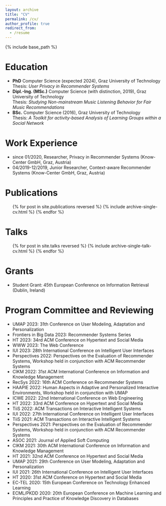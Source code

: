 ```yaml
---
layout: archive
title: "CV"
permalink: /cv/
author_profile: true
redirect_from:
  - /resume
---
```


{% include base_path %}

Education
======
* <strong>PhD</strong> Computer Science (expected 2024), Graz University of Technology<br>Thesis: <em>User Privacy in Recommender Systems</em>
* <strong>Dipl.-Ing. (MSc.)</strong> Computer Science (with distinction, 2019), Graz University of Technology<br>Thesis: <em>Studying Non-mainstream Music Listening Behavior for Fair Music Recommendations</em>
* <strong>BSc.</strong> Computer Science (2016), Graz University of Technology<br>Thesis: <em>A Toolkit for activity-based Analysis of Learning Groups within a Social Network</em>


Work Experience
======
* since 01/2020, Researcher, Privacy in Recommender Systems (Know-Center GmbH, Graz, Austria)
* 04/2019-12/2019, Junior Researcher, Context-aware Recommender Systems (Know-Center GmbH, Graz, Austria)


Publications
======
  <ul>{% for post in site.publications reversed %}
    {% include archive-single-cv.html %}
  {% endfor %}</ul>
  
Talks
======
  <ul>{% for post in site.talks reversed %}
    {% include archive-single-talk-cv.html %}
  {% endfor %}</ul>
  
Grants
======
* Student Grant: 45th European Conference on Information Retrieval (Dublin, Ireland)
  
Program Committee and Reviewing
======
* UMAP 2023: 31th Conference on User Modeling, Adaptation and Personalization
* Frontiers in Big Data 2023: Recommender Systems Series
* HT 2023: 34rd ACM Conference on Hypertext and Social Media
* WWW 2023: The Web Conference
* IUI 2023: 28th International Conference on Intelligent User Interfaces
* Perspectives 2022: Perspectives on the Evaluation of Recommender Systems, Workshop held in conjunction with ACM Recommender Systems
* CIKM 2022: 31st ACM International Conference on Information and Knowledge Management
* RecSys 2022: 16th ACM Conference on Recommender Systems
* HAAPIE 2022: Human Aspects in Adaptive and Personalized Interactive Environments, Workshop held in conjunction with UMAP
* ICWE 2022: 22nd International Conference on Web Engineering
* HT 2022: 33rd ACM Conference on Hypertext and Social Media
* TiiS 2022: ACM Transactions on Interactive Intelligent Systems
* IUI 2022: 27th International Conference on Intelligent User Interfaces
* TiiS 2021: ACM Transactions on Interactive Intelligent Systems
* Perspectives 2021: Perspectives on the Evaluation of Recommender Systems, Workshop held in conjunction with ACM Recommender Systems
* ASOC 2021: Journal of Applied Soft Computing
* CIKM 2021: 30th ACM International Conference on Information and Knowledge Management
* HT 2021: 32nd ACM Conference on Hypertext and Social Media
* UMAP 2021: 29th Conference on User Modeling, Adaptation and Personalization
* IUI 2021: 26th International Conference on Intelligent User Interfaces
* HT 2020: 31st ACM Conference on Hypertext and Social Media
* EC-TEL 2020: 15th European Conference on Technology Enhanced Learning
* ECML/PKDD 2020: 20th European Conference on Machine Learning and Principles and Practice of Knowledge Discovery in Databases
